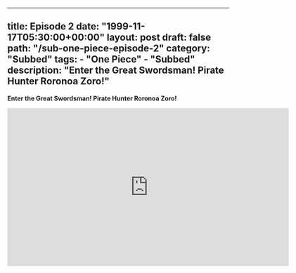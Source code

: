 
---
title: Episode 2
date: "1999-11-17T05:30:00+00:00"
layout: post
draft: false
path: "/sub-one-piece-episode-2"
category: "Subbed"
tags:
	- "One Piece"
	- "Subbed"
description: "Enter the Great Swordsman! Pirate Hunter Roronoa Zoro!"
---

**Enter the Great Swordsman! Pirate Hunter Roronoa Zoro!**

<iframe width="640" height="360" src="https://www.rapidvideo.com/e/G6FRPH070K" frameborder="0" marginwidth=0 marginheight=0 scrolling=no allowfullscreen></iframe>
